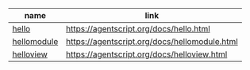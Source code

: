name    | link
------- | ------
[hello](https://github.com/backspaces/agentscript/tree/master/docs/hello.html#L1) | https://agentscript.org/docs/hello.html
[hellomodule](https://github.com/backspaces/agentscript/tree/master/docs/hellomodule.html#L1) | https://agentscript.org/docs/hellomodule.html
[helloview](https://github.com/backspaces/agentscript/tree/master/docs/helloview.html#L1) | https://agentscript.org/docs/helloview.html
